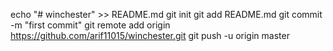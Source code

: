echo "# winchester" >> README.md
git init
git add README.md
git commit -m "first commit"
git remote add origin https://github.com/arif11015/winchester.git
git push -u origin master
